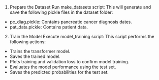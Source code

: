 1. Prepare the Dataset
Run make_datasets script: This will generate and save the following pickle files in the dataset folder:
- pc_diag.pickle: Contains pancreatic cancer diagnosis dates.
- pat_data.pickle: Contains patient data.
  
2. Train the Model
Execute model_training script: This script performs the following actions:
- Trains the transformer model.
- Saves the trained model.
- Plots training and validation loss to confirm model training.
- Evaluates the model performance using the test set.
- Saves the predicted probabilities for the test set.
